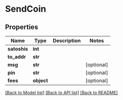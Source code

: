 # SendCoin

## Properties
Name | Type | Description | Notes
------------ | ------------- | ------------- | -------------
**satoshis** | **int** |  | 
**to_addr** | **str** |  | 
**msg** | **str** |  | [optional] 
**pin** | **str** |  | [optional] 
**fees** | **object** |  | [optional] 

[[Back to Model list]](../README.md#documentation-for-models) [[Back to API list]](../README.md#documentation-for-api-endpoints) [[Back to README]](../README.md)


